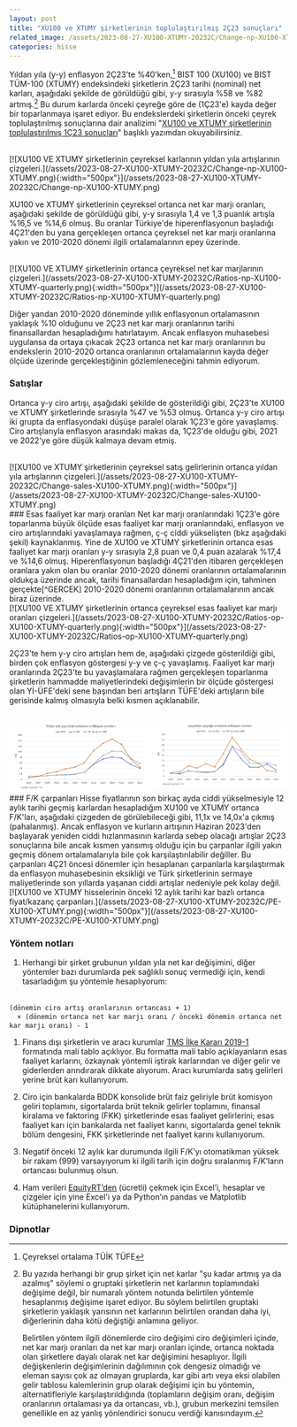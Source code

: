 ```yaml
---
layout: post
title: "XU100 ve XTUMY şirketlerinin toplulaştırılmış 2Ç23 sonuçları"
related_image: /assets/2023-08-27-XU100-XTUMY-20232C/Change-np-XU100-XTUMY.png
categories: hisse
---
```

Yıldan yıla (y-y) enflasyon 2Ç23'te %40'ken,[^TUFE] BIST 100 (XU100) ve BIST TÜM-100 (XTUMY) endeksindeki şirketlerin 2Ç23 tarihi (nominal) net karları, aşağıdaki şekilde de görüldüğü gibi, y-y sırasıyla %58 ve %82 artmış.[^TOPLUKAR] Bu durum karlarda önceki çeyreğe göre de (1Ç23'e) kayda değer bir toparlanmaya işaret ediyor. Bu endekslerdeki şirketlerin önceki çeyrek toplulaştırılmış sonuçlarına dair analizimi "[XU100 ve XTUMY şirketlerinin toplulaştırılmış 1Ç23 sonuçları](/hisse/2023/05/18/XU100-XTUMY-20231C.html
)" başlıklı yazımdan okuyabilirsiniz.

<br/>
[![XU100 VE XTUMY şirketlerinin çeyreksel karlarının yıldan yıla artışlarının çizgeleri.](/assets/2023-08-27-XU100-XTUMY-20232C/Change-np-XU100-XTUMY.png){:width="500px"}](/assets/2023-08-27-XU100-XTUMY-20232C/Change-np-XU100-XTUMY.png)
<br/>

XU100 ve XTUMY şirketlerinin çeyreksel ortanca net kar marjı oranları, aşağıdaki şekilde de görüldüğü gibi, y-y sırasıyla 1,4 ve 1,3 puanlık artışla %16,5 ve %14,6 olmuş. Bu oranlar Türkiye'de hiperenflasyonun başladığı 4Ç21'den bu yana gerçekleşen ortanca çeyreksel net kar marjı oranlarına yakın ve 2010-2020 dönemi ilgili ortalamalarının epey üzerinde.

<br/>
[![XU100 VE XTUMY şirketlerinin ortanca çeyreksel net kar marjlarının çizgeleri.](/assets/2023-08-27-XU100-XTUMY-20232C/Ratios-np-XU100-XTUMY-quarterly.png){:width="500px"}](/assets/2023-08-27-XU100-XTUMY-20232C/Ratios-np-XU100-XTUMY-quarterly.png)
<br/>

Diğer yandan 2010-2020 döneminde yıllık enflasyonun ortalamasının yaklaşık %10 olduğunu ve 2Ç23 net kar marjı oranlarının tarihi finansallardan hesapladığımı hatırlatayım. Ancak enflasyon muhasebesi uygulansa da ortaya çıkacak 2Ç23 ortanca net kar marjı oranlarının bu endekslerin 2010-2020 ortanca oranlarının ortalamalarının kayda değer ölçüde üzerinde gerçekleştiğinin gözlemleneceğini tahmin ediyorum.

### Satışlar
Ortanca y-y ciro artışı, aşağıdaki şekilde de gösterildiği gibi, 2Ç23'te XU100 ve XTUMY şirketlerinde sırasıyla %47 ve %53 olmuş. Ortanca y-y ciro artışı iki grupta da enflasyondaki düşüşe paralel olarak 1Ç23'e göre yavaşlamış. Ciro artışlarıyla enflasyon arasındaki makas da, 1Ç23'de olduğu gibi, 2021 ve 2022'ye göre düşük kalmaya devam etmiş. 

<br/>
[![XU100 ve XTUMY şirketlerinin çeyreksel satış gelirlerinin ortanca yıldan yıla artışlarının çizgeleri.](/assets/2023-08-27-XU100-XTUMY-20232C/Change-sales-XU100-XTUMY.png){:width="500px"}](/assets/2023-08-27-XU100-XTUMY-20232C/Change-sales-XU100-XTUMY.png)
<br/>
### Esas faaliyet kar marjı oranları
Net kar marjı oranlarındaki 1Ç23'e göre toparlanma büyük ölçüde esas faaliyet kar marjı oranlarındaki, enflasyon ve ciro artışlarındaki yavaşlamaya rağmen, ç-ç ciddi yükselişten (bkz aşağıdaki şekil) kaynaklanmış. Yine de XU100 ve XTUMY şirketlerinin ortanca esas faaliyet kar marjı oranları y-y sırasıyla 2,8 puan ve 0,4 puan azalarak %17,4 ve %14,6 olmuş. Hiperenflasyonun başladığı 4Ç21'den itibaren gerçekleşen oranlara yakın olan bu oranlar 2010-2020 dönemi oranlarının ortalamalarının oldukça üzerinde ancak, tarihi finansallardan hesapladığım için, tahminen gerçekte[^GERCEK] 2010-2020 dönemi oranlarının ortalamalarının ancak biraz üzerinde.

<br/>
[![XU100 VE XTUMY şirketlerinin ortanca çeyreksel esas faaliyet kar marjı oranları çizgeleri.](/assets/2023-08-27-XU100-XTUMY-20232C/Ratios-op-XU100-XTUMY-quarterly.png){:width="500px"}](/assets/2023-08-27-XU100-XTUMY-20232C/Ratios-op-XU100-XTUMY-quarterly.png)
<br/>

2Ç23'te hem y-y ciro artışları hem de, aşağıdaki çizgede gösterildiği gibi, birden çok enflasyon göstergesi y-y ve ç-ç yavaşlamış. Faaliyet kar marjı oranlarında 2Ç23'te bu yavaşlamalara rağmen gerçekleşen toparlanma şirketlerin hammadde maliyetlerindeki değişimlerin bir ölçüde göstergesi olan Yİ-ÜFE'deki sene başından beri artışların TÜFE'deki artışların bile gerisinde kalmış olmasıyla belki kısmen açıklanabilir.
<br/><br/>
<div style="display: flex; justify-content: center;">
  <a href="/assets/2023-08-27-XU100-XTUMY-20232C/Inflation yoy quarterly average.png">
    <img src="/assets/2023-08-27-XU100-XTUMY-20232C/Inflation yoy quarterly average.png" 
    alt="Yıldan yıla çeyreksel ortalama enflasyon oranları."     
    width="375" style="margin-right: 20px;" />
  </a>
  <a href="/assets/2023-08-27-XU100-XTUMY-20232C/Inflation qoq quarterly average.png">
    <img src="/assets/2023-08-27-XU100-XTUMY-20232C/Inflation qoq quarterly average.png"
    alt="Çeyrekten çeyreğe çeyreksel ortalama enflasyon oranları."     
    width="375" />
  </a>
</div>
### F/K çarpanları
Hisse fiyatlarının son birkaç ayda ciddi yükselmesiyle 12 aylık tarihi geçmiş karlardan hesapladığım XU100 ve XTUMY ortanca F/K'ları, aşağıdaki çizgeden de görülebileceği gibi, 11,1x ve 14,0x'a çıkmış (pahalanmış). Ancak enflasyon ve kurların artışının Haziran 2023'den başlayarak yeniden ciddi hızlanmasının karlarda sebep olacağı artışlar 2Ç23 sonuçlarına bile ancak kısmen yansımış olduğu için bu çarpanlar ilgili yakın geçmiş dönem ortalamalarıyla bile çok karşılaştırılabilir değiller. Bu çarpanları 4Ç21 öncesi dönemler için hesaplanan çarpanlarla karşılaştırmak da enflasyon muhasebesinin eksikliği ve Türk şirketlerinin sermaye maliyetlerinde son yıllarda yaşanan ciddi artışlar nedeniyle pek kolay değil.

<br/>
[![XU100 ve XTUMY hisselerinin önceki 12 aylık tarihi kar bazlı ortanca fiyat/kazanç çarpanları.](/assets/2023-08-27-XU100-XTUMY-20232C/PE-XU100-XTUMY.png){:width="500px"}](/assets/2023-08-27-XU100-XTUMY-20232C/PE-XU100-XTUMY.png)
<br/>

### Yöntem notları
1. Herhangi bir şirket grubunun yıldan yıla net kar değişimini, diğer yöntemler bazı durumlarda pek sağlıklı sonuç vermediği için, kendi tasarladığım şu yöntemle hesaplıyorum:<br/> <br/>
```
(dönemin ciro artış oranlarının ortancası + 1) 
  × (dönemin ortanca net kar marjı oranı / önceki dönemin ortanca net kar marjı oranı) - 1
```
1. Finans dışı şirketlerin ve aracı kurumlar [TMS İlke Kararı 2019-1](https://www.kgk.gov.tr/DynamicContentDetail/5292/TMS/TFRSlerin-Uygulanmasına-Yönelik-İlke-Kararları) formatında mali tablo açıklıyor. Bu formatta mali tablo açıklayanların esas faaliyet karlarını, özkaynak yöntemli iştirak karlarından ve diğer gelir ve giderlerden arındırarak dikkate alıyorum. Aracı kurumlarda satış gelirleri yerine brüt karı kullanıyorum.

1. Ciro için bankalarda BDDK konsolide brüt faiz geliriyle brüt komisyon geliri toplamını, sigortalarda brüt teknik gelirler toplamını, finansal kiralama ve faktoring (FKK) şirketlerinde esas faaliyet gelirlerini; esas faaliyet karı için bankalarda net faaliyet karını, sigortalarda genel teknik bölüm dengesini, FKK şirketlerinde net faaliyet karını kullanıyorum.

1. Negatif önceki 12 aylık kar durumunda ilgili F/K’yı otomatikman yüksek bir rakam (999) varsayıyorum ki ilgili tarih için doğru sıralanmış F/K’ların ortancası bulunmuş olsun.

1. Ham verileri [EquityRT’den](https://equityrt.com/) (ücretli) çekmek için Excel’i, hesaplar ve çizgeler için yine Excel'i ya da Python’ın pandas ve Matplotlib kütüphanelerini kullanıyorum.

### Dipnotlar
[^TUFE]: Çeyreksel ortalama TÜİK TÜFE

[^TOPLUKAR]: Bu yazıda herhangi bir grup şirket için net karlar "şu kadar artmış ya da azalmış" söylemi o gruptaki şirketlerin net karlarının toplamındaki değişime değil, bir numaralı yöntem notunda belirtilen yöntemle hesaplanmış değişime işaret ediyor. Bu söylem belirtilen gruptaki şirketlerin yaklaşık yarısının net karlarının belirtilen orandan daha iyi, diğerlerinin daha kötü değiştiği anlamına geliyor.

    Belirtilen yöntem ilgili dönemlerde ciro değişimi ciro değişimleri içinde, net kar marjı oranları da net kar marjı oranları içinde, ortanca noktada olan şirketlere dayalı olarak net kar değişimini hesaplıyor. İlgili değişkenlerin değişimlerinin dağılımının çok dengesiz olmadığı ve eleman sayısı çok az olmayan gruplarda, kar gibi artı veya eksi olabilen gelir tablosu kalemlerinin grup olarak değişimi için bu yöntemin, alternatifleriyle karşılaştırıldığında (toplamların değişim oranı, değişim oranlarının ortalaması ya da ortancası, vb.), grubun merkezini temsilen genellikle en az yanlış yönlendirici sonucu verdiği kanısındayım. 

[^GERCEK]: Gerçek derken enflasyon muhasebesi uygulanmış, ve tercihen [TÜFE yerine mümkün olsaydı GSYH deflatörünü yansıtan](https://twitter.com/curiosus137/status/1648706653565460487?s=61&t=s63PF7WTWkl0e6fFxJivZw) bir aylık fiyat endeks serisinin baz alındığı, mali tablolardaki rakamları kastediyorum. Enflasyon muhasebesinin mali tablolara etkileri için sırayla "[Bankaların 2022 ve 2021 mali tablolarına enflasyon muhasebesi uygulanması](/hisse/2023/04/14/bankalar-enflasyon-muhasebesi.html)" ve "[Banka harici BIST-50 şirketlerinin 2022 ve 2021 mali tablolarına enflasyon muhasebesi uygulanması](/hisse/2023/04/18/banka-disi-enflasyon-muhasebesi.html)" yazılarımı okumanızı öneririm.